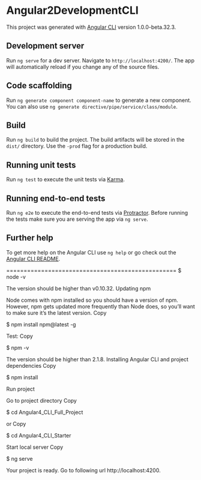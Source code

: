 # Angular2DevelopmentCLI

This project was generated with [Angular CLI](https://github.com/angular/angular-cli) version 1.0.0-beta.32.3.

## Development server
Run `ng serve` for a dev server. Navigate to `http://localhost:4200/`. The app will automatically reload if you change any of the source files.

## Code scaffolding

Run `ng generate component component-name` to generate a new component. You can also use `ng generate directive/pipe/service/class/module`.

## Build

Run `ng build` to build the project. The build artifacts will be stored in the `dist/` directory. Use the `-prod` flag for a production build.

## Running unit tests

Run `ng test` to execute the unit tests via [Karma](https://karma-runner.github.io).

## Running end-to-end tests

Run `ng e2e` to execute the end-to-end tests via [Protractor](http://www.protractortest.org/).
Before running the tests make sure you are serving the app via `ng serve`.

## Further help

To get more help on the Angular CLI use `ng help` or go check out the [Angular CLI README](https://github.com/angular/angular-cli/blob/master/README.md).



=================================================
$ node -v

The version should be higher than v0.10.32.
Updating npm

Node comes with npm installed so you should have a version of npm. However, npm gets updated more frequently than Node does, so you’ll want to make sure it’s the latest version.
Copy

$ npm install npm@latest -g

Test:
Copy

$ npm -v

The version should be higher than 2.1.8.
Installing Angular CLI and project dependencies
Copy

$ npm install

Run project

Go to project directory
Copy

$ cd Angular4_CLI_Full_Project

or
Copy

$ cd Angular4_CLI_Starter

Start local server
Copy

$ ng serve

Your project is ready. Go to following url http://localhost:4200.
